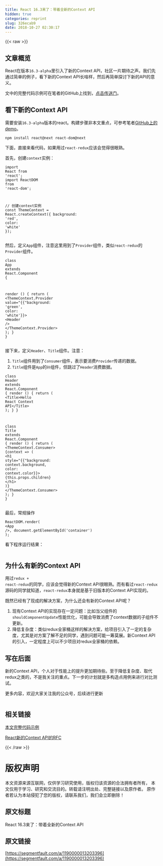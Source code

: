 ```yaml
---
title: React 16.3来了：带着全新的Context API
hidden: true
categories: reprint
slug: 326ecab9
date: 2018-10-27 02:30:17
---
```


{{< raw >}}
<h2 id="articleHeader0">&#x6587;&#x7AE0;&#x6982;&#x89C8;</h2><p>React&#x5728;&#x7248;&#x672C;<code>16.3-alpha</code>&#x91CC;&#x5F15;&#x5165;&#x4E86;&#x65B0;&#x7684;Context API&#xFF0C;&#x793E;&#x533A;&#x4E00;&#x7247;&#x671F;&#x5F85;&#x4E4B;&#x58F0;&#x3002;&#x6211;&#x4EEC;&#x5148;&#x901A;&#x8FC7;&#x7B80;&#x5355;&#x7684;&#x4F8B;&#x5B50;&#xFF0C;&#x770B;&#x4E0B;&#x65B0;&#x7684;Context API&#x957F;&#x5565;&#x6837;&#xFF0C;&#x7136;&#x540E;&#x518D;&#x7B80;&#x5355;&#x63A2;&#x8BA8;&#x4E0B;&#x65B0;&#x7684;API&#x7684;&#x610F;&#x4E49;&#x3002;</p><p>&#x6587;&#x4E2D;&#x7684;&#x5B8C;&#x6574;&#x4EE3;&#x7801;&#x793A;&#x4F8B;&#x53EF;&#x5728;&#x7B14;&#x8005;&#x7684;GitHub&#x4E0A;&#x627E;&#x5230;&#xFF0C;<a href="https://github.com/chyingp/blog/tree/master/demo/2018.02.08-react-16.3" rel="nofollow noreferrer" target="_blank">&#x70B9;&#x51FB;&#x4F20;&#x9001;&#x95E8;</a>&#x3002;</p><h2 id="articleHeader1">&#x770B;&#x4E0B;&#x65B0;&#x7684;Context API</h2><p>&#x9700;&#x8981;&#x5B89;&#x88C5;<code>16.3-alpha</code>&#x7248;&#x672C;&#x7684;react&#x3002;&#x6784;&#x5EFA;&#x6B65;&#x9AA4;&#x975E;&#x672C;&#x6587;&#x91CD;&#x70B9;&#xFF0C;&#x53EF;&#x53C2;&#x8003;&#x7B14;&#x8005;<a href="https://github.com/chyingp/blog/tree/master/demo/2018.02.08-react-16.3" rel="nofollow noreferrer" target="_blank">GitHub&#x4E0A;&#x7684;demo</a>&#x3002;</p><div class="widget-codetool" style="display:none"><div class="widget-codetool--inner"><span class="selectCode code-tool" data-toggle="tooltip" data-placement="top" title="" data-original-title="&#x5168;&#x9009;"></span> <span type="button" class="copyCode code-tool" data-toggle="tooltip" data-placement="top" data-clipboard-text="npm install react@next react-dom@next" title="" data-original-title="&#x590D;&#x5236;"></span> <span type="button" class="saveToNote code-tool" data-toggle="tooltip" data-placement="top" title="" data-original-title="&#x653E;&#x8FDB;&#x7B14;&#x8BB0;"></span></div></div><pre class="bash hljs"><code class="bash" style="word-break:break-word;white-space:initial">npm install react@next react-dom@next</code></pre><p>&#x4E0B;&#x9762;&#xFF0C;&#x76F4;&#x63A5;&#x6765;&#x770B;&#x4EE3;&#x7801;&#xFF0C;&#x5982;&#x679C;&#x7528;&#x8FC7;<code>react-redux</code>&#x5E94;&#x8BE5;&#x4F1A;&#x89C9;&#x5F97;&#x5F88;&#x773C;&#x719F;&#x3002;</p><p>&#x9996;&#x5148;&#xFF0C;&#x521B;&#x5EFA;<code>context</code>&#x5B9E;&#x4F8B;&#xFF1A;</p><div class="widget-codetool" style="display:none"><div class="widget-codetool--inner"><span class="selectCode code-tool" data-toggle="tooltip" data-placement="top" title="" data-original-title="&#x5168;&#x9009;"></span> <span type="button" class="copyCode code-tool" data-toggle="tooltip" data-placement="top" data-clipboard-text="import React from &apos;react&apos;;
import ReactDOM from &apos;react-dom&apos;;

// &#x521B;&#x5EFA;context&#x5B9E;&#x4F8B;
const ThemeContext = React.createContext({
  background: &apos;red&apos;,
  color: &apos;white&apos;
});" title="" data-original-title="&#x590D;&#x5236;"></span> <span type="button" class="saveToNote code-tool" data-toggle="tooltip" data-placement="top" title="" data-original-title="&#x653E;&#x8FDB;&#x7B14;&#x8BB0;"></span></div></div><pre class="javascript hljs"><code class="js"><span class="hljs-keyword">import</span> React <span class="hljs-keyword">from</span> <span class="hljs-string">&apos;react&apos;</span>;
<span class="hljs-keyword">import</span> ReactDOM <span class="hljs-keyword">from</span> <span class="hljs-string">&apos;react-dom&apos;</span>;

<span class="hljs-comment">// &#x521B;&#x5EFA;context&#x5B9E;&#x4F8B;</span>
<span class="hljs-keyword">const</span> ThemeContext = React.createContext({
  <span class="hljs-attr">background</span>: <span class="hljs-string">&apos;red&apos;</span>,
  <span class="hljs-attr">color</span>: <span class="hljs-string">&apos;white&apos;</span>
});</code></pre><p>&#x7136;&#x540E;&#xFF0C;&#x5B9A;&#x4E49;<code>App</code>&#x7EC4;&#x4EF6;&#xFF0C;&#x6CE8;&#x610F;&#x8FD9;&#x91CC;&#x7528;&#x5230;&#x4E86;<code>Provider</code>&#x7EC4;&#x4EF6;&#xFF0C;&#x7C7B;&#x4F3C;<code>react-redux</code>&#x7684;<code>Provider</code>&#x7EC4;&#x4EF6;&#x3002;</p><div class="widget-codetool" style="display:none"><div class="widget-codetool--inner"><span class="selectCode code-tool" data-toggle="tooltip" data-placement="top" title="" data-original-title="&#x5168;&#x9009;"></span> <span type="button" class="copyCode code-tool" data-toggle="tooltip" data-placement="top" data-clipboard-text="class App extends React.Component {

  render () {
    return (
      &lt;ThemeContext.Provider value={{background: &apos;green&apos;, color: &apos;white&apos;}}&gt;
        &lt;Header /&gt;
       &lt;/ThemeContext.Provider&gt;
    );
  }
}" title="" data-original-title="&#x590D;&#x5236;"></span> <span type="button" class="saveToNote code-tool" data-toggle="tooltip" data-placement="top" title="" data-original-title="&#x653E;&#x8FDB;&#x7B14;&#x8BB0;"></span></div></div><pre class="javascript hljs"><code class="js"><span class="hljs-class"><span class="hljs-keyword">class</span> <span class="hljs-title">App</span> <span class="hljs-keyword">extends</span> <span class="hljs-title">React</span>.<span class="hljs-title">Component</span> </span>{

  render () {
    <span class="hljs-keyword">return</span> (
      <span class="xml"><span class="hljs-tag">&lt;<span class="hljs-name">ThemeContext.Provider</span> <span class="hljs-attr">value</span>=<span class="hljs-string">"{{"background:</span> &apos;<span class="hljs-attr">green</span>&apos;, <span class="hljs-attr">color:</span> &apos;<span class="hljs-attr">white</span>&apos;}}&gt;</span>
        <span class="hljs-tag">&lt;<span class="hljs-name">Header</span> /&gt;</span>
       <span class="hljs-tag">&lt;/<span class="hljs-name">ThemeContext.Provider</span>&gt;</span>
    );
  }
}</span></code></pre><p>&#x63A5;&#x4E0B;&#x6765;&#xFF0C;&#x5B9A;&#x4E49;<code>Header</code>&#x3001;<code>Title</code>&#x7EC4;&#x4EF6;&#x3002;&#x6CE8;&#x610F;&#xFF1A;</p><ol><li><code>Title</code>&#x7EC4;&#x4EF6;&#x7528;&#x5230;&#x4E86;<code>Consumer</code>&#x7EC4;&#x4EF6;&#xFF0C;&#x8868;&#x793A;&#x8981;&#x6D88;&#x8D39;<code>Provider</code>&#x4F20;&#x9012;&#x7684;&#x6570;&#x636E;&#x3002;</li><li><code>Title</code>&#x7EC4;&#x4EF6;&#x662F;<code>App</code>&#x7684;<code>&#x5B59;</code>&#x7EC4;&#x4EF6;&#xFF0C;&#x4F46;&#x8DF3;&#x8FC7;&#x4E86;<code>Header</code>&#x6D88;&#x8D39;&#x6570;&#x636E;&#x3002;</li></ol><div class="widget-codetool" style="display:none"><div class="widget-codetool--inner"><span class="selectCode code-tool" data-toggle="tooltip" data-placement="top" title="" data-original-title="&#x5168;&#x9009;"></span> <span type="button" class="copyCode code-tool" data-toggle="tooltip" data-placement="top" data-clipboard-text="class Header extends React.Component {
  render () {
    return (
      &lt;Title&gt;Hello React Context API&lt;/Title&gt;
    );
  }
}

class Title extends React.Component {
  render () {
    return (
      &lt;ThemeContext.Consumer&gt;
        {context =&gt; (
          &lt;h1 style={{background: context.background, color: context.color}}&gt;
            {this.props.children}
          &lt;/h1&gt;
        )}
      &lt;/ThemeContext.Consumer&gt;
    );
  }
}" title="" data-original-title="&#x590D;&#x5236;"></span> <span type="button" class="saveToNote code-tool" data-toggle="tooltip" data-placement="top" title="" data-original-title="&#x653E;&#x8FDB;&#x7B14;&#x8BB0;"></span></div></div><pre class="javascript hljs"><code class="js"><span class="hljs-class"><span class="hljs-keyword">class</span> <span class="hljs-title">Header</span> <span class="hljs-keyword">extends</span> <span class="hljs-title">React</span>.<span class="hljs-title">Component</span> </span>{
  render () {
    <span class="hljs-keyword">return</span> (
      <span class="xml"><span class="hljs-tag">&lt;<span class="hljs-name">Title</span>&gt;</span>Hello React Context API<span class="hljs-tag">&lt;/<span class="hljs-name">Title</span>&gt;</span></span>
    );
  }
}

<span class="hljs-class"><span class="hljs-keyword">class</span> <span class="hljs-title">Title</span> <span class="hljs-keyword">extends</span> <span class="hljs-title">React</span>.<span class="hljs-title">Component</span> </span>{
  render () {
    <span class="hljs-keyword">return</span> (
      <span class="xml"><span class="hljs-tag">&lt;<span class="hljs-name">ThemeContext.Consumer</span>&gt;</span>
        {context =&gt; (
          <span class="hljs-tag">&lt;<span class="hljs-name">h1</span> <span class="hljs-attr">style</span>=<span class="hljs-string">"{{"background:</span> <span class="hljs-attr">context.background</span>, <span class="hljs-attr">color:</span> <span class="hljs-attr">context.color</span>}}&gt;</span>
            {this.props.children}
          <span class="hljs-tag">&lt;/<span class="hljs-name">h1</span>&gt;</span>
        )}
      <span class="hljs-tag">&lt;/<span class="hljs-name">ThemeContext.Consumer</span>&gt;</span>
    );
  }
}</span></code></pre><p>&#x6700;&#x540E;&#xFF0C;&#x5E38;&#x89C4;&#x64CD;&#x4F5C;</p><div class="widget-codetool" style="display:none"><div class="widget-codetool--inner"><span class="selectCode code-tool" data-toggle="tooltip" data-placement="top" title="" data-original-title="&#x5168;&#x9009;"></span> <span type="button" class="copyCode code-tool" data-toggle="tooltip" data-placement="top" data-clipboard-text="ReactDOM.render(
  &lt;App /&gt;, 
  document.getElementById(&apos;container&apos;)
);" title="" data-original-title="&#x590D;&#x5236;"></span> <span type="button" class="saveToNote code-tool" data-toggle="tooltip" data-placement="top" title="" data-original-title="&#x653E;&#x8FDB;&#x7B14;&#x8BB0;"></span></div></div><pre class="javascript hljs"><code class="js">ReactDOM.render(
  <span class="xml"><span class="hljs-tag">&lt;<span class="hljs-name">App</span> /&gt;</span>, 
  document.getElementById(&apos;container&apos;)
);</span></code></pre><p>&#x770B;&#x4E0B;&#x7A0B;&#x5E8F;&#x8FD0;&#x884C;&#x7ED3;&#x679C;&#xFF1A;</p><p><span class="img-wrap"><img data-src="/img/remote/1460000013229508?w=934&amp;h=296" src="https://static.alili.tech/img/remote/1460000013229508?w=934&amp;h=296" alt="" title="" style="cursor:pointer;display:inline"></span></p><h2 id="articleHeader2">&#x4E3A;&#x4EC0;&#x4E48;&#x6709;&#x65B0;&#x7684;Context API</h2><p>&#x7528;&#x8FC7;<code>redux + react-redux</code>&#x7684;&#x540C;&#x5B66;&#xFF0C;&#x5E94;&#x8BE5;&#x4F1A;&#x89C9;&#x5F97;&#x65B0;&#x7684;Context API&#x5F88;&#x773C;&#x719F;&#x3002;&#x800C;&#x6709;&#x770B;&#x8FC7;<code>react-redux</code>&#x6E90;&#x7801;&#x7684;&#x540C;&#x5B66;&#x5C31;&#x77E5;&#x9053;&#xFF0C;<code>react-redux</code>&#x672C;&#x8EAB;&#x5C31;&#x662F;&#x57FA;&#x4E8E;&#x65E7;&#x7248;&#x672C;&#x7684;Context API&#x5B9E;&#x73B0;&#x7684;&#x3002;</p><p>&#x65E2;&#x7136;&#x5DF2;&#x7ECF;&#x6709;&#x4E86;&#x73B0;&#x6210;&#x7684;&#x89E3;&#x51B3;&#x65B9;&#x6848;&#xFF0C;&#x4E3A;&#x4EC0;&#x4E48;&#x8FD8;&#x4F1A;&#x6709;&#x65B0;&#x7684;Context API&#x5462;&#xFF1F;</p><ol><li>&#x73B0;&#x6709;Context API&#x7684;&#x5B9E;&#x73B0;&#x5B58;&#x5728;&#x4E00;&#x5B9A;&#x95EE;&#x9898;&#xFF1A;&#x6BD4;&#x5982;&#x5F53;&#x7236;&#x7EC4;&#x4EF6;&#x7684;<code>shouldComponentUpdate</code>&#x6027;&#x80FD;&#x4F18;&#x5316;&#xFF0C;&#x53EF;&#x80FD;&#x4F1A;&#x5BFC;&#x81F4;&#x6D88;&#x8D39;&#x4E86;context&#x6570;&#x636E;&#x7684;&#x5B50;&#x7EC4;&#x4EF6;&#x4E0D;&#x66F4;&#x65B0;&#x3002;</li><li>&#x964D;&#x4F4E;&#x590D;&#x6742;&#x5EA6;&#xFF1A;&#x7C7B;&#x4F3C;redux&#x5168;&#x5BB6;&#x6876;&#x8FD9;&#x6837;&#x7684;&#x89E3;&#x51B3;&#x65B9;&#x6848;&#xFF0C;&#x7ED9;&#x9879;&#x76EE;&#x5F15;&#x5165;&#x4E86;&#x4E00;&#x5B9A;&#x7684;&#x590D;&#x6742;&#x5EA6;&#xFF0C;&#x5C24;&#x5176;&#x662F;&#x5BF9;&#x65B9;&#x6848;&#x4E86;&#x89E3;&#x4E0D;&#x8DB3;&#x7684;&#x540C;&#x5B66;&#xFF0C;&#x9047;&#x5230;&#x95EE;&#x9898;&#x53EF;&#x80FD;&#x4E00;&#x7B79;&#x83AB;&#x5C55;&#x3002;&#x65B0;Context API&#x7684;&#x5F15;&#x5165;&#xFF0C;&#x4E00;&#x5B9A;&#x7A0B;&#x5EA6;&#x4E0A;&#x53EF;&#x4EE5;&#x4E0D;&#x5C11;&#x9879;&#x76EE;&#x5BF9;redux&#x5168;&#x5BB6;&#x6876;&#x7684;&#x4F9D;&#x8D56;&#x3002;</li></ol><h2 id="articleHeader3">&#x5199;&#x5728;&#x540E;&#x9762;</h2><p>&#x65B0;&#x7684;Context API&#xFF0C;&#x4E2A;&#x4EBA;&#x5BF9;&#x4E8E;&#x6027;&#x80FD;&#x4E0A;&#x7684;&#x63D0;&#x5347;&#x66F4;&#x52A0;&#x671F;&#x5F85;&#x4E9B;&#x3002;&#x81F3;&#x4E8E;&#x964D;&#x4F4E;&#x590D;&#x6742;&#x5EA6;&#x3001;&#x53D6;&#x4EE3;redux&#x4E4B;&#x7C7B;&#x7684;&#xFF0C;&#x4E0D;&#x662F;&#x6211;&#x5173;&#x6CE8;&#x7684;&#x91CD;&#x70B9;&#x3002;&#x4E0B;&#x4E00;&#x6B65;&#x7684;&#x8BA1;&#x5212;&#x5C31;&#x662F;&#x591A;&#x6784;&#x9020;&#x70B9;&#x7528;&#x4F8B;&#x6765;&#x8FDB;&#x884C;&#x5BF9;&#x6BD4;&#x6D4B;&#x8BD5;&#x3002;</p><p>&#x66F4;&#x591A;&#x5185;&#x5BB9;&#xFF0C;&#x6B22;&#x8FCE;&#x5927;&#x5BB6;&#x5173;&#x6CE8;&#x6211;&#x7684;&#x516C;&#x4F17;&#x53F7;&#xFF0C;&#x540E;&#x7EED;&#x8FDB;&#x884C;&#x66F4;&#x65B0;</p><p><span class="img-wrap"><img data-src="/img/remote/1460000013229509?w=344&amp;h=344" src="https://static.alili.tech/img/remote/1460000013229509?w=344&amp;h=344" alt="" title="" style="cursor:pointer;display:inline"></span></p><h2 id="articleHeader4">&#x76F8;&#x5173;&#x94FE;&#x63A5;</h2><p><a href="https://github.com/chyingp/blog/tree/master/demo/2018.02.08-react-16.3" rel="nofollow noreferrer" target="_blank">&#x672C;&#x6587;&#x5B8C;&#x6574;&#x4EE3;&#x7801;&#x793A;&#x4F8B;</a></p><p><a href="https://github.com/reactjs/rfcs/blob/master/text/0002-new-version-of-context.md" rel="nofollow noreferrer" target="_blank">React&#x65B0;&#x7684;Context API&#x7684;RFC</a></p>
{{< /raw >}}

# 版权声明
本文资源来源互联网，仅供学习研究使用，版权归该资源的合法拥有者所有，
本文仅用于学习、研究和交流目的。转载请注明出处、完整链接以及原作者。
原作者若认为本站侵犯了您的版权，请联系我们，我们会立即删除！

## 原文标题
React 16.3来了：带着全新的Context API

## 原文链接
[https://segmentfault.com/a/1190000013203396](https://segmentfault.com/a/1190000013203396)

